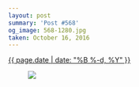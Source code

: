 ```yaml
---
layout: post
summary: 'Post #568'
og_image: 568-1280.jpg
taken: October 16, 2016
---
```


<div class="post">
 <time>
  <a href="/568">
   {{ page.date | date: "%B %-d, %Y" }}
  </a>
 </time>
 <a href="/568">
  <figure data-taken="10/16/2016">
   <img sizes="(min-width: 700px) 50vw, calc(100vw - 2rem)" src="{{ site.assets_url }}/568-640.jpg" srcset="{{ site.assets_url }}/568-320.jpg 320w, {{ site.assets_url }}/568-640.jpg 640w, {{ site.assets_url }}/568-960.jpg 960w, {{ site.assets_url }}/568-1280.jpg 1280w"/>
  </figure>
 </a>
</div>
